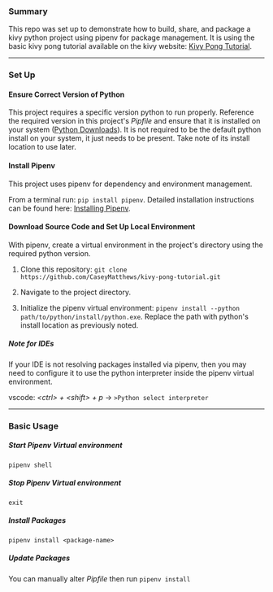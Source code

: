 ### Summary

This repo was set up to demonstrate how to build, share, and package a kivy python project using pipenv for package management. It is using the basic kivy pong tutorial available on the kivy website: [Kivy Pong Tutorial](https://kivy.org/doc/stable/tutorials/pong.html).

---

### Set Up

#### Ensure Correct Version of Python

This project requires a specific version python to run properly. Reference the required version in this project's <em>Pipfile</em> and ensure that it is installed on your system ([Python Downloads](https://www.python.org/downloads/)). It is not required to be the default python install on your system, it just needs to be present. Take note of its install location to use later.

#### Install Pipenv

This project uses pipenv for dependency and environment management.

From a terminal run: `pip install pipenv`. Detailed installation instructions can be found here: [Installing Pipenv](https://pipenv.pypa.io/en/latest/install/#installing-pipenv).

#### Download Source Code and Set Up Local Environment

With pipenv, create a virtual environment in the project's directory using the required python version.

1. Clone this repository: `git clone https://github.com/CaseyMatthews/kivy-pong-tutorial.git`

2. Navigate to the project directory.

3. Initialize the pipenv virtual environment: `pipenv install --python path/to/python/install/python.exe`. Replace the path with python's install location as previously noted.

##### Note for IDEs
If your IDE is not resolving packages installed via pipenv, then you may need to configure it to use the python interpreter inside the pipenv virtual environment.

vscode: <em>\<ctrl\> + \<shift\> + p</em> -> `>Python select interpreter`

---

### Basic Usage

##### Start Pipenv Virtual environment
`pipenv shell`

##### Stop Pipenv Virtual environment
`exit`

##### Install Packages
`pipenv install <package-name>`

##### Update Packages
You can manually alter <em>Pipfile</em> then run `pipenv install`